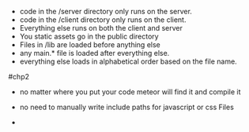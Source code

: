 - code in the /server directory only runs on the server.
- code in the /client directory only runs on the client.
- Everything else runs on both the client and server
- You static assets go in the public directory
- Files in /lib are loaded before anything else
- any main.* file is loaded after everything else.
- everything else loads in alphabetical order based on the file name.

#chp2
- no matter where you put your code meteor will find it and compile it
- no need to manually write include paths for javascript or css Files
- <template name="postsList"> postList attribute used by Meteor to keep track of what template goes where
##Spacebars
- meteors templating system,
- html with addition of inclusions, expressions and block helpers.
- inclusion: {{> templateName}}, tells meteor to replace the {{> inclusion}} with the template whos name corresponds.

- Expressions: {{title}},call a property of the current object, or the return value of a template helper as defined in the current template's manager

- Block Helpers: tags which control the flow of the template. {{#each }} {{/each}} {{#if}}{{/if}}

Template Helpers:
  - Meteor keeps templates and their logic separated
  - in order to come to like a template needs helpers
  - prepare raw data
  - while the template's role is limited to displaying or looping over variables, the helpers are the one who actually do the heavy lifting by assigning a value to each variable.
